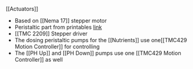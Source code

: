 [[Actuators]]

- Based on [[Nema 17]] stepper motor
- Peristaltic part from printables [link](https://www.printables.com/model/63883-peristaltic-pump-simple-working-for-an-automated-f)
- [[TMC 2209]] Stepper driver
- The dosing peristaltic pumps for the [[Nutrients]] use one[[TMC429 Motion Controller]] for controlling 
- The [[PH Up]] and [[PH Down]] pumps use one [[TMC429 Motion Controller]] as well
